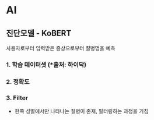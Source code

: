 # AI

## 진단모델 - KoBERT

사용자로부터 입력받은 증상으로부터 질병명을 예측

### 1. 학습 데이터셋 (*출처: 하이닥)

### 2. 정확도

### 3. Filter

* 한쪽 성별에서만 나타나는 질병이 존재, 필터링하는 과정을 거침
